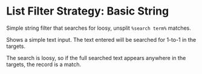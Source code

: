 # List Filter Strategy: Basic String

Simple string filter that searches for loosy, unsplit `%search term%` matches.

Shows a simple text input. The text entered will be searched for 1-to-1 in the targets.

The search is loosy, so if the full searched text appears anywhere in the targets, the record is a match.

